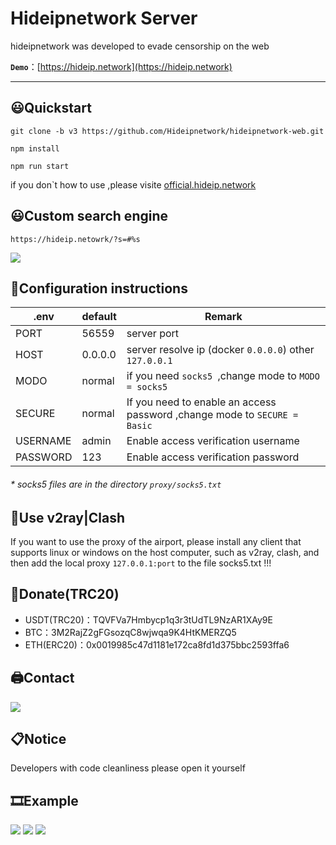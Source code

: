 # Hideipnetwork Server

hideipnetwork was developed to evade censorship on the web

**`Demo`**：[https://hideip.network](https://hideip.network)

---

## 😃Quickstart

```
git clone -b v3 https://github.com/Hideipnetwork/hideipnetwork-web.git
```

```
npm install
```

```
npm run start
```

if you don`t how to use ,please visite [official.hideip.network](https://official.hideip.network)

## 😃Custom search engine

```
https://hideip.netowrk/?s=#%s
```

![](https://iimg.pro/images/HWhLTOP.png)

## 📃Configuration instructions

| .env| default | **Remark**                                                                |
| --- |---------|---------------------------------------------------------------------------|
| PORT | 56559   | server port                                                               |
| HOST | 0.0.0.0 | server resolve ip (docker `0.0.0.0`) other `127.0.0.1`                    |
| MODO| normal  | if you need `socks5 `,change mode to `MODO = socks5`                      |
| SECURE| normal  | If you need to enable an access password ,change mode to `SECURE = Basic` |
| USERNAME| admin   | Enable access verification username                                       |
| PASSWORD| 123     | Enable access verification password                                       |
###### * socks5  files are in the directory `proxy/socks5.txt`

## 🔨Use v2ray|Clash

If you want to use the proxy of the airport, please install any client that supports linux or windows on the host computer, such as v2ray, clash, and then add the local proxy `127.0.0.1:port` to the file socks5.txt !!!

## 💸Donate(TRC20)

* USDT(TRC20)：TQVFVa7Hmbycp1q3r3tUdTL9NzAR1XAy9E
* BTC：3M2RajZ2gFGsozqC8wjwqa9K4HtKMERZQ5
* ETH(ERC20)：0x0019985c47d1181e172ca8fd1d375bbc2593ffa6

## 🖨Contact

![](https://store.heytapimage.com/cdo-portal/feedback/202207/02/b705611e231f230f2fec150f35221c0b.png)

## 📋Notice

Developers with code cleanliness please open it yourself

## 🎞Example

![](https://alis.pages.dev/file/8e00c895d4eba38855953.png)
![](https://alis.pages.dev/file/d3a9602d60f4f7fcea23c.png)
![](https://alis.pages.dev/file/4c62b7652dbeaa9677827.png)

